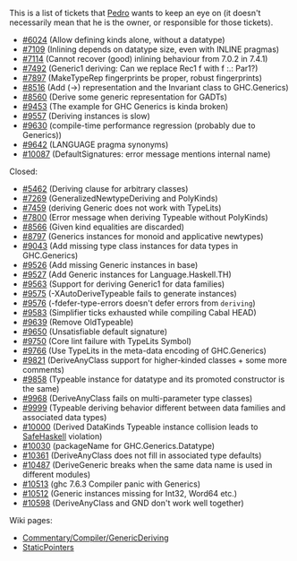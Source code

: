 
This is a list of tickets that [
Pedro](http://dreixel.net) wants to keep an eye on (it doesn't necessarily mean that he is the owner, or responsible for those tickets).


- [\#6024](https://gitlab.staging.haskell.org/ghc/ghc/issues/6024) (Allow defining kinds alone, without a datatype)
- [\#7109](https://gitlab.staging.haskell.org/ghc/ghc/issues/7109) (Inlining depends on datatype size, even with INLINE pragmas)
- [\#7114](https://gitlab.staging.haskell.org/ghc/ghc/issues/7114) (Cannot recover (good) inlining behaviour from 7.0.2 in 7.4.1)
- [\#7492](https://gitlab.staging.haskell.org/ghc/ghc/issues/7492) (Generic1 deriving: Can we replace Rec1 f with f :.: Par1?)
- [\#7897](https://gitlab.staging.haskell.org/ghc/ghc/issues/7897) (MakeTypeRep fingerprints be proper, robust fingerprints)
- [\#8516](https://gitlab.staging.haskell.org/ghc/ghc/issues/8516) (Add (-\>) representation and the Invariant class to GHC.Generics)
- [\#8560](https://gitlab.staging.haskell.org/ghc/ghc/issues/8560) (Derive some generic representation for GADTs)
- [\#9453](https://gitlab.staging.haskell.org/ghc/ghc/issues/9453) (The example for GHC Generics is kinda broken)
- [\#9557](https://gitlab.staging.haskell.org/ghc/ghc/issues/9557) (Deriving instances is slow)
- [\#9630](https://gitlab.staging.haskell.org/ghc/ghc/issues/9630) (compile-time performance regression (probably due to Generics))
- [\#9642](https://gitlab.staging.haskell.org/ghc/ghc/issues/9642) (LANGUAGE pragma synonyms)
- [\#10087](https://gitlab.staging.haskell.org/ghc/ghc/issues/10087) (DefaultSignatures: error message mentions internal name)


Closed:


- [\#5462](https://gitlab.staging.haskell.org/ghc/ghc/issues/5462) (Deriving clause for arbitrary classes)
- [\#7269](https://gitlab.staging.haskell.org/ghc/ghc/issues/7269) (GeneralizedNewtypeDeriving and PolyKinds)
- [\#7459](https://gitlab.staging.haskell.org/ghc/ghc/issues/7459) (deriving Generic does not work with TypeLits)
- [\#7800](https://gitlab.staging.haskell.org/ghc/ghc/issues/7800) (Error message when deriving Typeable without PolyKinds)
- [\#8566](https://gitlab.staging.haskell.org/ghc/ghc/issues/8566) (Given kind equalities are discarded)
- [\#8797](https://gitlab.staging.haskell.org/ghc/ghc/issues/8797) (Generics instances for monoid and applicative newtypes)
- [\#9043](https://gitlab.staging.haskell.org/ghc/ghc/issues/9043) (Add missing type class instances for data types in GHC.Generics)
- [\#9526](https://gitlab.staging.haskell.org/ghc/ghc/issues/9526) (Add missing Generic instances in base)
- [\#9527](https://gitlab.staging.haskell.org/ghc/ghc/issues/9527) (Add Generic instances for Language.Haskell.TH)
- [\#9563](https://gitlab.staging.haskell.org/ghc/ghc/issues/9563) (Support for deriving Generic1 for data families)
- [\#9575](https://gitlab.staging.haskell.org/ghc/ghc/issues/9575) (-XAutoDeriveTypeable fails to generate instances)
- [\#9576](https://gitlab.staging.haskell.org/ghc/ghc/issues/9576) (-fdefer-type-errors doesn't defer errors from `deriving`)
- [\#9583](https://gitlab.staging.haskell.org/ghc/ghc/issues/9583) (Simplifier ticks exhausted while compiling Cabal HEAD)
- [\#9639](https://gitlab.staging.haskell.org/ghc/ghc/issues/9639) (Remove OldTypeable)
- [\#9650](https://gitlab.staging.haskell.org/ghc/ghc/issues/9650) (Unsatisfiable default signature)
- [\#9750](https://gitlab.staging.haskell.org/ghc/ghc/issues/9750) (Core lint failure with TypeLits Symbol)
- [\#9766](https://gitlab.staging.haskell.org/ghc/ghc/issues/9766) (Use TypeLits in the meta-data encoding of GHC.Generics)
- [\#9821](https://gitlab.staging.haskell.org/ghc/ghc/issues/9821) (DeriveAnyClass support for higher-kinded classes + some more comments)
- [\#9858](https://gitlab.staging.haskell.org/ghc/ghc/issues/9858) (Typeable instance for datatype and its promoted constructor is the same)
- [\#9968](https://gitlab.staging.haskell.org/ghc/ghc/issues/9968) (DeriveAnyClass fails on multi-parameter type classes)
- [\#9999](https://gitlab.staging.haskell.org/ghc/ghc/issues/9999) (Typeable deriving behavior different between data families and associated data types)
- [\#10000](https://gitlab.staging.haskell.org/ghc/ghc/issues/10000) (Derived DataKinds Typeable instance collision leads to [SafeHaskell](safe-haskell) violation)
- [\#10030](https://gitlab.staging.haskell.org/ghc/ghc/issues/10030) (packageName for GHC.Generics.Datatype)
- [\#10361](https://gitlab.staging.haskell.org/ghc/ghc/issues/10361) (DeriveAnyClass does not fill in associated type defaults)
- [\#10487](https://gitlab.staging.haskell.org/ghc/ghc/issues/10487) (DeriveGeneric breaks when the same data name is used in different modules)
- [\#10513](https://gitlab.staging.haskell.org/ghc/ghc/issues/10513) (ghc 7.6.3 Compiler panic with Generics)
- [\#10512](https://gitlab.staging.haskell.org/ghc/ghc/issues/10512) (Generic instances missing for Int32, Word64 etc.)
- [\#10598](https://gitlab.staging.haskell.org/ghc/ghc/issues/10598) (DeriveAnyClass and GND don't work well together)


Wiki pages:


- [Commentary/Compiler/GenericDeriving](commentary/compiler/generic-deriving)
- [StaticPointers](static-pointers)
